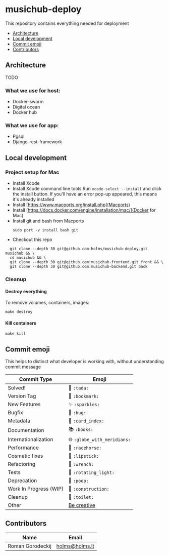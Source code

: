 # musichub-deploy

This repository contains everything needed for deployment

* [Architecture](#architecture)
* [Local development](#local-development)
* [Commit emoji](#commit-emoji)
* [Contributors](#contributors)

## Architecture 

TODO

### What we use for host:

* Docker-swarm
* Digital ocean
* Docker hub

### What we use for app:

* Pgsql
* Django-rest-framework

## Local development

### Project setup for Mac

* Install Xcode
* Install Xcode command line tools
  Run `xcode-select --install` and click the install button. If you'll have an error pop-up appeared, this means it's already installed
* Install [https://www.macports.org/install.php](Macports)
* Install [https://docs.docker.com/engine/installation/mac/](Docker for Mac)
* Install git and bash from Macports
  ```
  sudo port -v install bash git
  ```
* Checkout this repo

```
  git clone --depth 30 git@github.com:holms/musichub-deploy.git musichub && \
  cd musichub && \
  git clone --depth 30 git@github.com:musichub-frontend.git front && \
  git clone --depth 30 git@github.com:musichub-backend.git back
```

### Cleanup

#### Destroy everything

To remove volumes, containers, images:
```
make destroy
```

#### Kill containers

```
make kill
```

## Commit emoji

This helps to distinct what developer is working with, without understanding commit message

Commit Type | Emoji
----------  | -------------
Solved! | :tada: `:tada:`
Version Tag | :bookmark: `:bookmark:`
New Features | :sparkles: `:sparkles:`
Bugfix | :bug: `:bug:`
Metadata | :card_index: `:card_index:`
Documentation | :books: `:books:`
Internationalization | :globe_with_meridians: `:globe_with_meridians:`
Performance | :racehorse: `:racehorse:`
Cosmetic fixes | :lipstick: `:lipstick:`
Refactoring | :wrench: `:wrench:`
Tests | :rotating_light: `:rotating_light:`
Deprecation | :poop: `:poop:`
Work In Progress (WIP) | :construction: `:construction:`
Cleanup | :toilet: `:toilet:`
Other | [Be creative](http://www.emoji-cheat-sheet.com/)

## Contributors
Name             | Email          |
---------------- | -------------- |
Roman Gorodeckij | holms@holms.lt |
